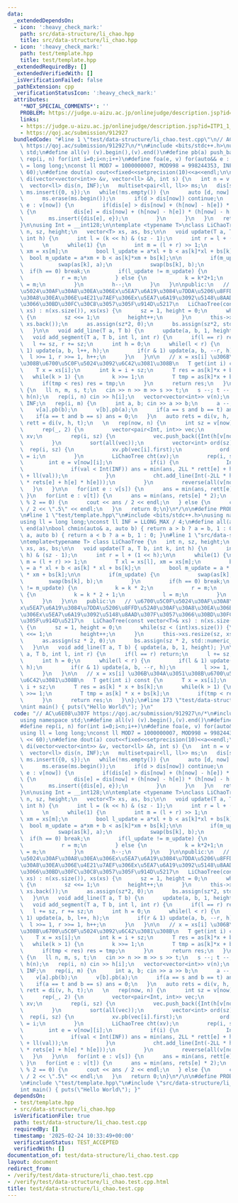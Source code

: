 ```yaml
---
data:
  _extendedDependsOn:
  - icon: ':heavy_check_mark:'
    path: src/data-structure/li_chao.hpp
    title: src/data-structure/li_chao.hpp
  - icon: ':heavy_check_mark:'
    path: test/template.hpp
    title: test/template.hpp
  _extendedRequiredBy: []
  _extendedVerifiedWith: []
  _isVerificationFailed: false
  _pathExtension: cpp
  _verificationStatusIcon: ':heavy_check_mark:'
  attributes:
    '*NOT_SPECIAL_COMMENTS*': ''
    PROBLEM: https://judge.u-aizu.ac.jp/onlinejudge/description.jsp?id=ITP1_1_A
    links:
    - https://judge.u-aizu.ac.jp/onlinejudge/description.jsp?id=ITP1_1_A
    - https://qoj.ac/submission/912927
  bundledCode: "#line 1 \"test/data-structure/li_chao.test.cpp\"\n// AC\u6E08\u307F\
    \ https://qoj.ac/submission/912927\n/*\n#include <bits/stdc++.h>\nusing namespace\
    \ std;\n#define all(v) (v).begin(),(v).end()\n#define pb(a) push_back(a)\n#define\
    \ rep(i, n) for(int i=0;i<n;i++)\n#define foa(e, v) for(auto&& e : v)\nusing ll\
    \ = long long;\nconst ll MOD7 = 1000000007, MOD998 = 998244353, INF = (1LL <<\
    \ 60);\n#define dout(a) cout<<fixed<<setprecision(10)<<a<<endl;\n\nvector<ll>\
    \ di(vector<vector<int>> &v, vector<ll> &h, int s) {\n   int n = v.size();\n \
    \  vector<ll> dis(n, INF);\n   multiset<pair<ll, ll>> ms;\n   dis[s] = 0;\n  \
    \ ms.insert({0, s});\n   while(!ms.empty()) {\n      auto [d, now] = *ms.begin();\n\
    \      ms.erase(ms.begin());\n      if(d > dis[now]) continue;\n      for(int\
    \ e : v[now]) {\n         if(dis[e] > dis[now] + (h[now] - h[e]) * (h[now] - h[e]))\
    \ {\n            dis[e] = dis[now] + (h[now] - h[e]) * (h[now] - h[e]);\n    \
    \        ms.insert({dis[e], e});\n         }\n      }\n   }\n   return dis;\n\
    }\n\nusing Int = __int128;\n\ntemplate <typename T>\nclass LiChaoTree {\n   int\
    \ n, sz, height;\n   vector<T> xs, as, bs;\n\n   void update(T a, T b, int k,\
    \ int h) {\n      int l = (k << h) & (sz - 1);\n      int r = l + (1 << h);\n\
    \      \n      while(1) {\n         int m = (l + r) >> 1;\n         T xl = xs[l],\
    \ xm = xs[m];\n         bool l_update = a*xl + b < as[k]*xl + bs[k];\n       \
    \  bool m_update = a*xm + b < as[k]*xm + bs[k];\n\n         if(m_update) {\n \
    \           swap(as[k], a);\n            swap(bs[k], b);\n         }\n       \
    \  if(h == 0) break;\n         if(l_update != m_update) {\n            k = k*2;\n\
    \            r = m;\n         } else {\n            k = k*2+1;\n            l\
    \ = m;\n         }\n         h--;\n      }\n   }\n\npublic:\n   // \u6700\u5C0F\
    \u5024\u30AF\u30A8\u30EA\u306Ex\u5EA7\u6A19\u3084\u7DDA\u5206\u8FFD\u52A0\u30AF\
    \u30A8\u30EA\u306E\u4E21\u7AEF\u306Ex\u5EA7\u6A19\u3092\u5148\u8AAD\u307F\u3057\
    \u3066\u30BD\u30FC\u30C8\u3057\u305F\u914D\u5217\n   LiChaoTree(const vector<T>&\
    \ xs) : n(xs.size()), xs(xs) {\n      sz = 1, height = 0;\n      while(sz < (int)xs.size())\
    \ {\n         sz <<= 1;\n         height++;\n      }\n      this->xs.resize(sz,\
    \ xs.back());\n      as.assign(sz*2, 0);\n      bs.assign(sz*2, std::numeric_limits<T>::max());\n\
    \   }\n\n   void add_line(T a, T b) {\n      update(a, b, 1, height);\n   }\n\n\
    \   void add_segment(T a, T b, int l, int r) {\n      if(l == r) return;\n   \
    \   l += sz, r += sz;\n      int h = 0;\n      while(l < r) {\n         if(l &\
    \ 1) update(a, b, l++, h);\n         if(r & 1) update(a, b, --r, h);\n       \
    \  l >>= 1, r >>= 1, h++;\n      }\n   }\n\n   // x = xs[i] \u306B\u304A\u3051\
    \u308B\u6700\u5C0F\u5024\u3092\u6C42\u3081\u308B\n   T get(int i) const {\n  \
    \    T x = xs[i];\n      int k = i + sz;\n      T res = as[k]*x + bs[k];\n   \
    \   while(k > 1) {\n         k >>= 1;\n         T tmp = as[k]*x + bs[k];\n   \
    \      if(tmp < res) res = tmp;\n      }\n      return res;\n   }\n};\n\nint main()\
    \ {\n   ll n, m, s, t;\n   cin >> n >> m >> s >> t;\n   s --; t --;\n   vector<ll>\
    \ h(n);\n   rep(i, n) cin >> h[i];\n   vector<vector<int>> v(n);\n   ll ans =\
    \ INF;\n   rep(i, m) {\n      int a, b; cin >> a >> b;\n      a --; b --;\n  \
    \    v[a].pb(b);\n      v[b].pb(a);\n      if(a == s and b == t) ans = 0;\n  \
    \    if(a == t and b == s) ans = 0;\n   }\n   auto rets = di(v, h, s);\n   auto\
    \ rett = di(v, h, t);\n   \n   rep(now, n) {\n      int sz = v[now].size();\n\
    \      rep(_, 2) {\n         vector<pair<Int, int>> vec;\n         vector<Int>\
    \ xv;\n         rep(i, sz) {\n            vec.push_back({Int(h[v[now][i]]), i});\n\
    \         }\n         sort(all(vec));\n         vector<int> ord(sz);\n       \
    \  rep(i, sz) {\n            xv.pb(vec[i].first);\n            ord[vec[i].second]\
    \ = i;\n         }\n         LiChaoTree cht(xv);\n         rep(i, sz) {\n    \
    \        int e = v[now][i];\n            if(i) {\n               Int val = cht.get(ord[i]);\n\
    \               if(val < Int(INF)) ans = min(ans, 2LL * rett[e] + h[e] * h[e]\
    \ + ll(val));\n            }\n            cht.add_line(Int(-2LL * h[e]), Int(2LL\
    \ * rets[e] + h[e] * h[e]));\n         }\n         reverse(all(v[now]));\n   \
    \   }\n   }\n\n   for(int e : v[s]) {\n      ans = min(ans, rett[e] * 2);\n  \
    \ }\n   for(int e : v[t]) {\n      ans = min(ans, rets[e] * 2);\n   }\n\n   if(ans\
    \ % 2 == 0) {\n      cout << ans / 2 << endl;\n   } else {\n      cout << ans\
    \ / 2 << \".5\" << endl;\n   }\n   return 0;\n}\n*/\n\n#define PROBLEM \"https://judge.u-aizu.ac.jp/onlinejudge/description.jsp?id=ITP1_1_A\"\
    \n#line 1 \"test/template.hpp\"\n#include <bits/stdc++.h>\nusing namespace std;\n\
    using ll = long long;\nconst ll INF = LLONG_MAX / 4;\n#define all(a) begin(a),\
    \ end(a)\nbool chmin(auto& a, auto b) { return a > b ? a = b, 1 : 0; }\nbool chmax(auto&\
    \ a, auto b) { return a < b ? a = b, 1 : 0; }\n#line 1 \"src/data-structure/li_chao.hpp\"\
    \ntemplate<typename T> class LiChaoTree {\n   int n, sz, height;\n   vector<T>\
    \ xs, as, bs;\n\n   void update(T a, T b, int k, int h) {\n      int l = (k <<\
    \ h) & (sz - 1);\n      int r = l + (1 << h);\n\n      while(1) {\n         int\
    \ m = (l + r) >> 1;\n         T xl = xs[l], xm = xs[m];\n         bool l_update\
    \ = a * xl + b < as[k] * xl + bs[k];\n         bool m_update = a * xm + b < as[k]\
    \ * xm + bs[k];\n\n         if(m_update) {\n            swap(as[k], a);\n    \
    \        swap(bs[k], b);\n         }\n         if(h == 0) break;\n         if(l_update\
    \ != m_update) {\n            k = k * 2;\n            r = m;\n         } else\
    \ {\n            k = k * 2 + 1;\n            l = m;\n         }\n         h--;\n\
    \      }\n   }\n\n   public:\n   // \u6700\u5C0F\u5024\u30AF\u30A8\u30EA\u306E\
    x\u5EA7\u6A19\u3084\u7DDA\u5206\u8FFD\u52A0\u30AF\u30A8\u30EA\u306E\u4E21\u7AEF\
    \u306Ex\u5EA7\u6A19\u3092\u5148\u8AAD\u307F\u3057\u3066\u30BD\u30FC\u30C8\u3057\
    \u305F\u914D\u5217\n   LiChaoTree(const vector<T>& xs) : n(xs.size()), xs(xs)\
    \ {\n      sz = 1, height = 0;\n      while(sz < (int)xs.size()) {\n         sz\
    \ <<= 1;\n         height++;\n      }\n      this->xs.resize(sz, xs.back());\n\
    \      as.assign(sz * 2, 0);\n      bs.assign(sz * 2, std::numeric_limits<T>::max());\n\
    \   }\n\n   void add_line(T a, T b) { update(a, b, 1, height); }\n\n   void add_segment(T\
    \ a, T b, int l, int r) {\n      if(l == r) return;\n      l += sz, r += sz;\n\
    \      int h = 0;\n      while(l < r) {\n         if(l & 1) update(a, b, l++,\
    \ h);\n         if(r & 1) update(a, b, --r, h);\n         l >>= 1, r >>= 1, h++;\n\
    \      }\n   }\n\n   // x = xs[i] \u306B\u304A\u3051\u308B\u6700\u5C0F\u5024\u3092\
    \u6C42\u3081\u308B\n   T get(int i) const {\n      T x = xs[i];\n      int k =\
    \ i + sz;\n      T res = as[k] * x + bs[k];\n      while(k > 1) {\n         k\
    \ >>= 1;\n         T tmp = as[k] * x + bs[k];\n         if(tmp < res) res = tmp;\n\
    \      }\n      return res;\n   }\n};\n#line 173 \"test/data-structure/li_chao.test.cpp\"\
    \nint main() { puts(\"Hello World\"); }\n"
  code: "// AC\u6E08\u307F https://qoj.ac/submission/912927\n/*\n#include <bits/stdc++.h>\n\
    using namespace std;\n#define all(v) (v).begin(),(v).end()\n#define pb(a) push_back(a)\n\
    #define rep(i, n) for(int i=0;i<n;i++)\n#define foa(e, v) for(auto&& e : v)\n\
    using ll = long long;\nconst ll MOD7 = 1000000007, MOD998 = 998244353, INF = (1LL\
    \ << 60);\n#define dout(a) cout<<fixed<<setprecision(10)<<a<<endl;\n\nvector<ll>\
    \ di(vector<vector<int>> &v, vector<ll> &h, int s) {\n   int n = v.size();\n \
    \  vector<ll> dis(n, INF);\n   multiset<pair<ll, ll>> ms;\n   dis[s] = 0;\n  \
    \ ms.insert({0, s});\n   while(!ms.empty()) {\n      auto [d, now] = *ms.begin();\n\
    \      ms.erase(ms.begin());\n      if(d > dis[now]) continue;\n      for(int\
    \ e : v[now]) {\n         if(dis[e] > dis[now] + (h[now] - h[e]) * (h[now] - h[e]))\
    \ {\n            dis[e] = dis[now] + (h[now] - h[e]) * (h[now] - h[e]);\n    \
    \        ms.insert({dis[e], e});\n         }\n      }\n   }\n   return dis;\n\
    }\n\nusing Int = __int128;\n\ntemplate <typename T>\nclass LiChaoTree {\n   int\
    \ n, sz, height;\n   vector<T> xs, as, bs;\n\n   void update(T a, T b, int k,\
    \ int h) {\n      int l = (k << h) & (sz - 1);\n      int r = l + (1 << h);\n\
    \      \n      while(1) {\n         int m = (l + r) >> 1;\n         T xl = xs[l],\
    \ xm = xs[m];\n         bool l_update = a*xl + b < as[k]*xl + bs[k];\n       \
    \  bool m_update = a*xm + b < as[k]*xm + bs[k];\n\n         if(m_update) {\n \
    \           swap(as[k], a);\n            swap(bs[k], b);\n         }\n       \
    \  if(h == 0) break;\n         if(l_update != m_update) {\n            k = k*2;\n\
    \            r = m;\n         } else {\n            k = k*2+1;\n            l\
    \ = m;\n         }\n         h--;\n      }\n   }\n\npublic:\n   // \u6700\u5C0F\
    \u5024\u30AF\u30A8\u30EA\u306Ex\u5EA7\u6A19\u3084\u7DDA\u5206\u8FFD\u52A0\u30AF\
    \u30A8\u30EA\u306E\u4E21\u7AEF\u306Ex\u5EA7\u6A19\u3092\u5148\u8AAD\u307F\u3057\
    \u3066\u30BD\u30FC\u30C8\u3057\u305F\u914D\u5217\n   LiChaoTree(const vector<T>&\
    \ xs) : n(xs.size()), xs(xs) {\n      sz = 1, height = 0;\n      while(sz < (int)xs.size())\
    \ {\n         sz <<= 1;\n         height++;\n      }\n      this->xs.resize(sz,\
    \ xs.back());\n      as.assign(sz*2, 0);\n      bs.assign(sz*2, std::numeric_limits<T>::max());\n\
    \   }\n\n   void add_line(T a, T b) {\n      update(a, b, 1, height);\n   }\n\n\
    \   void add_segment(T a, T b, int l, int r) {\n      if(l == r) return;\n   \
    \   l += sz, r += sz;\n      int h = 0;\n      while(l < r) {\n         if(l &\
    \ 1) update(a, b, l++, h);\n         if(r & 1) update(a, b, --r, h);\n       \
    \  l >>= 1, r >>= 1, h++;\n      }\n   }\n\n   // x = xs[i] \u306B\u304A\u3051\
    \u308B\u6700\u5C0F\u5024\u3092\u6C42\u3081\u308B\n   T get(int i) const {\n  \
    \    T x = xs[i];\n      int k = i + sz;\n      T res = as[k]*x + bs[k];\n   \
    \   while(k > 1) {\n         k >>= 1;\n         T tmp = as[k]*x + bs[k];\n   \
    \      if(tmp < res) res = tmp;\n      }\n      return res;\n   }\n};\n\nint main()\
    \ {\n   ll n, m, s, t;\n   cin >> n >> m >> s >> t;\n   s --; t --;\n   vector<ll>\
    \ h(n);\n   rep(i, n) cin >> h[i];\n   vector<vector<int>> v(n);\n   ll ans =\
    \ INF;\n   rep(i, m) {\n      int a, b; cin >> a >> b;\n      a --; b --;\n  \
    \    v[a].pb(b);\n      v[b].pb(a);\n      if(a == s and b == t) ans = 0;\n  \
    \    if(a == t and b == s) ans = 0;\n   }\n   auto rets = di(v, h, s);\n   auto\
    \ rett = di(v, h, t);\n   \n   rep(now, n) {\n      int sz = v[now].size();\n\
    \      rep(_, 2) {\n         vector<pair<Int, int>> vec;\n         vector<Int>\
    \ xv;\n         rep(i, sz) {\n            vec.push_back({Int(h[v[now][i]]), i});\n\
    \         }\n         sort(all(vec));\n         vector<int> ord(sz);\n       \
    \  rep(i, sz) {\n            xv.pb(vec[i].first);\n            ord[vec[i].second]\
    \ = i;\n         }\n         LiChaoTree cht(xv);\n         rep(i, sz) {\n    \
    \        int e = v[now][i];\n            if(i) {\n               Int val = cht.get(ord[i]);\n\
    \               if(val < Int(INF)) ans = min(ans, 2LL * rett[e] + h[e] * h[e]\
    \ + ll(val));\n            }\n            cht.add_line(Int(-2LL * h[e]), Int(2LL\
    \ * rets[e] + h[e] * h[e]));\n         }\n         reverse(all(v[now]));\n   \
    \   }\n   }\n\n   for(int e : v[s]) {\n      ans = min(ans, rett[e] * 2);\n  \
    \ }\n   for(int e : v[t]) {\n      ans = min(ans, rets[e] * 2);\n   }\n\n   if(ans\
    \ % 2 == 0) {\n      cout << ans / 2 << endl;\n   } else {\n      cout << ans\
    \ / 2 << \".5\" << endl;\n   }\n   return 0;\n}\n*/\n\n#define PROBLEM \"https://judge.u-aizu.ac.jp/onlinejudge/description.jsp?id=ITP1_1_A\"\
    \n#include \"test/template.hpp\"\n#include \"src/data-structure/li_chao.hpp\"\n\
    int main() { puts(\"Hello World\"); }"
  dependsOn:
  - test/template.hpp
  - src/data-structure/li_chao.hpp
  isVerificationFile: true
  path: test/data-structure/li_chao.test.cpp
  requiredBy: []
  timestamp: '2025-02-24 10:33:49+00:00'
  verificationStatus: TEST_ACCEPTED
  verifiedWith: []
documentation_of: test/data-structure/li_chao.test.cpp
layout: document
redirect_from:
- /verify/test/data-structure/li_chao.test.cpp
- /verify/test/data-structure/li_chao.test.cpp.html
title: test/data-structure/li_chao.test.cpp
---
```

